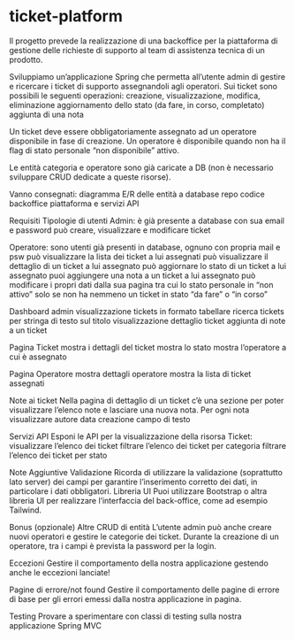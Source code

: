 # ticket-platform

Il progetto prevede la realizzazione di una backoffice per la piattaforma di gestione delle richieste di supporto al team di assistenza tecnica di un prodotto.

Sviluppiamo un’applicazione Spring che permetta all’utente admin di gestire e ricercare i ticket di supporto assegnandoli agli operatori.
Sui ticket sono possibili le seguenti operazioni: 
creazione, visualizzazione, modifica, eliminazione
aggiornamento dello stato (da fare, in corso, completato)
aggiunta di una nota

Un ticket deve essere obbligatoriamente assegnato ad un operatore disponibile in fase di creazione. 
Un operatore è disponibile quando non ha il flag di stato personale “non disponibile” attivo.

Le entità categoria e operatore sono già caricate a DB (non è necessario sviluppare CRUD dedicate a queste risorse).

Vanno consegnati:
diagramma E/R delle entità a database
repo codice backoffice piattaforma e servizi API


Requisiti
Tipologie di utenti
Admin:
è già presente a database con sua email e password
può creare, visualizzare e modificare ticket

Operatore:
sono utenti già presenti in database, ognuno con propria mail e psw
può visualizzare la lista dei ticket a lui assegnati
può visualizzare il dettaglio di un ticket a lui assegnato
può aggiornare lo stato di un ticket a lui assegnato
puoi aggiungere una nota a un ticket a lui assegnato
può modificare i propri dati dalla sua pagina tra cui lo stato personale in “non attivo” solo se non ha nemmeno un ticket in stato “da fare” o “in corso”


Dashboard admin
visualizzazione tickets in formato tabellare
ricerca tickets per stringa di testo sul titolo
visualizzazione dettaglio ticket
aggiunta di note a un ticket

Pagina Ticket
mostra i dettagli del ticket
mostra lo stato
mostra l’operatore a cui è assegnato

Pagina Operatore
mostra dettagli operatore
mostra la lista di ticket assegnati

Note ai ticket
Nella pagina di dettaglio di un ticket c’è una sezione per poter visualizzare l’elenco note e lasciare una nuova nota. Per ogni nota visualizzare
autore
data creazione
campo di testo

Servizi API
Esponi le API per la visualizzazione della risorsa Ticket:
visualizzare l’elenco dei ticket
filtrare l’elenco dei ticket per categoria
filtrare l’elenco dei ticket per stato





Note Aggiuntive
Validazione
Ricorda di utilizzare la validazione (soprattutto lato server) dei campi per garantire l’inserimento corretto dei dati, in particolare i dati obbligatori.
Libreria UI
Puoi utilizzare Bootstrap o altra libreria UI per realizzare l’interfaccia del back-office, come ad esempio Tailwind.



Bonus (opzionale)
Altre CRUD di entità
L’utente admin può anche creare nuovi operatori e gestire le categorie dei ticket.
Durante la creazione di un operatore, tra i campi è prevista la password per la login.

Eccezioni
Gestire il comportamento della nostra applicazione gestendo anche le eccezioni lanciate!

Pagine di errore/not found
Gestire il comportamento delle pagine di errore di base per gli errori emessi dalla nostra applicazione in pagina.

Testing
Provare a sperimentare con classi di testing sulla nostra applicazione Spring MVC
